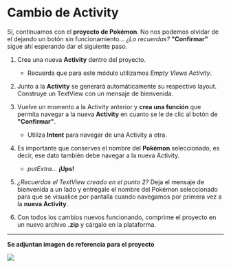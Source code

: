 # Cambio de Activity

Sí, continuamos con el __proyecto de Pokémon__. No nos podemos olvidar de el dejando un botón sin funcionamiento... _¿Lo recuerdas?_ __"Confirmar"__ sigue ahí esperando dar el siguiente paso.

1. Crea una nueva __Activity__ dentro del proyecto.
    - Recuerda que para este módulo utilizamos _Empty Views Activity_.

2. Junto a la __Activity__ se generará automáticamente su respectivo layout. Construye un TextView con un mensaje de bienvenida.

3. Vuelve un momento a la Activity anterior y __crea una función__ que permita navegar a la nueva __Activity__ en cuanto se le de clic al botón de __"Confirmar"__.
    - Utiliza __Intent__ para navegar de una Activity a otra.

4. Es importante que conserves el nombre del __Pokémon__ seleccionado, es decir, ese dato también debe navegar a la nueva Activity.
    - _putExtra..._ __¡Ups!__

5. _¿Recuerdas el TextView creado en el punto 2?_ Deja el mensaje de bienvenida a un lado y entrégale el nombre del Pokémon seleccionado para que se visualice por pantalla cuando navegamos por primera vez a la __nueva Activity__.

6. Con todos los cambios nuevos funcionando, comprime el proyecto en un nuevo archivo __.zip__ y cárgalo en la plataforma.

----------
__Se adjuntan imagen de referencia para el proyecto__

![](https://i.imgur.com/PgIkBNT.png)
